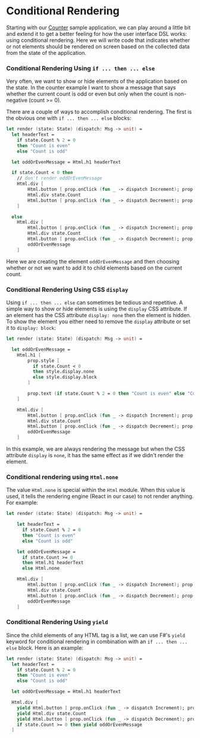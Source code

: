 # Conditional Rendering

Starting with our [Counter](counter.md) sample application, we can play around a little bit and extend it to get a better feeling for how the user interface DSL works: using conditional rendering. Here we will write code that indicates whether or not elements should be rendered on screen based on the collected data from the state of the application.

### Conditional Rendering Using `if ... then ... else`

Very often, we want to show or hide elements of the application based on the state. In the counter example I want to show a message that says whether the current count is odd or even but only when the count is non-negative (count >= 0).

<resolved-image source="/images/elm/counter-odd-or-even.gif" />

There are a couple of ways to accomplish conditional rendering. The first is the obvious one with `if ... then ... else` blocks:

```fsharp {highlight: ['2-5', 7, 22]}
let render (state: State) (dispatch: Msg -> unit) =
  let headerText =
    if state.Count % 2 = 0
    then "Count is even"
    else "Count is odd"

  let oddOrEvenMessage = Html.h1 headerText

  if state.Count < 0 then
    // don't render oddOrEvenMessage
    Html.div [
        Html.button [ prop.onClick (fun _ -> dispatch Increment); prop.text "+" ]
        Html.div state.Count
        Html.button [ prop.onClick (fun _ -> dispatch Decrement); prop.text "-" ]
    ]

  else
    Html.div [
        Html.button [ prop.onClick (fun _ -> dispatch Increment); prop.text "+" ]
        Html.div state.Count
        Html.button [ prop.onClick (fun _ -> dispatch Decrement); prop.text "-" ]
        oddOrEvenMessage
    ]
```
Here we are creating the element `oddOrEvenMessage` and then choosing whether or not we want to add it to child elements based on the current count.

### Conditional Rendering Using CSS `display`

Using `if ... then ... else` can sometimes be tedious and repetitive. A simple way to show or hide elements is using the `display` CSS attribute. If an element has the CSS attribute `display: none` then the element is hidden. To show the element you either need to remove the `display` attribute or set it to `display: block`:

```fsharp {highlight: [6,7,8]}
let render (state: State) (dispatch: Msg -> unit) =

  let oddOrEvenMessage =
    Html.h1 [
        prop.style [
          if state.Count < 0
          then style.display.none
          else style.display.block
        ]

        prop.text (if state.Count % 2 = 0 then "Count is even" else "Count is odd")
    ]

    Html.div [
        Html.button [ prop.onClick (fun _ -> dispatch Increment); prop.text "+" ]
        Html.div state.Count
        Html.button [ prop.onClick (fun _ -> dispatch Decrement); prop.text "-" ]
        oddOrEvenMessage
    ]
```
In this example, we are always rendering the message but when the CSS attribute `display` is `none`, it has the same effect as if we didn't render the element.

### Conditional rendering using `Html.none`

The value `Html.none` is special within the `Html` module. When this value is used, it tells the rendering engine (React in our case) to not render anything. For example:
```fsharp {highlight: [11]}
let render (state: State) (dispatch: Msg -> unit) =

    let headerText =
      if state.Count % 2 = 0
      then "Count is even"
      else "Count is odd"

    let oddOrEvenMessage =
      if state.Count >= 0
      then Html.h1 headerText
      else Html.none

    Html.div [
        Html.button [ prop.onClick (fun _ -> dispatch Increment); prop.text "+" ]
        Html.div state.Count
        Html.button [ prop.onClick (fun _ -> dispatch Decrement); prop.text "-" ]
        oddOrEvenMessage
    ]
```

### Conditional Rendering Using `yield`

Since the child elements of any HTML tag is a list, we can use F#'s `yield` keyword for conditional rendering in combination with an `if ... then ... else` block. Here is an example:

```fsharp {highlight: [13]}
let render (state: State) (dispatch: Msg -> unit) =
  let headerText =
    if state.Count % 2 = 0
    then "Count is even"
    else "Count is odd"

  let oddOrEvenMessage = Html.h1 headerText

  Html.div [
    yield Html.button [ prop.onClick (fun _ -> dispatch Increment); prop.text "+" ]
    yield Html.div state.Count
    yield Html.button [ prop.onClick (fun _ -> dispatch Decrement); prop.text "-" ]
    if state.Count >= 0 then yield oddOrEvenMessage
  ]
```
